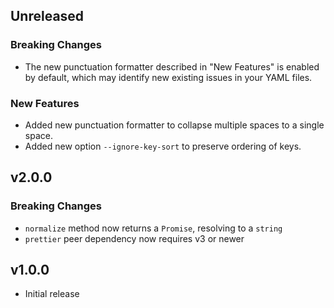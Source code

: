 ## Unreleased

### Breaking Changes

- The new punctuation formatter described in "New Features" is enabled by default, which may identify new existing issues in your YAML files.

### New Features

- Added new punctuation formatter to collapse multiple spaces to a single space.
- Added new option `--ignore-key-sort` to preserve ordering of keys.

## v2.0.0

### Breaking Changes

- `normalize` method now returns a `Promise`, resolving to a `string`
- `prettier` peer dependency now requires v3 or newer

## v1.0.0

- Initial release
